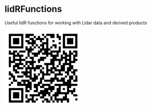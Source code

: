 # lidRFunctions
Useful lidR functions for working with Lidar data and derived products

<img src="https://github.com/Brent-Murray/lidRFunctions/blob/main/images/qr-code.png" width="250" height="250">
